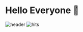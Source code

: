 # Hello Everyone 👋
![header](https://capsule-render.vercel.app/api?type=soft&color=gradient&height=360&text=Hentralized&fontSize=80&fontAlign=50&fontAlignY=50&desc=Changhun+Jeong%27s+page&descSize=30&descAlign=50&descAlignY=70)
![hits](https://hits.seeyoufarm.com/api/count/incr/badge.svg?url=https%3A%2F%2Fgithub.com%2FHentralized&edge_flat=true&title=hits)
<!--
**hentralized/hentralized** is a ✨ _special_ ✨ repository because its `README.md` (this file) appears on your GitHub profile.

Here are some ideas to get you started:



- 🔭 I’m currently working on ...
- 🌱 I’m currently learning ...
- 👯 I’m looking to collaborate on ...
- 🤔 I’m looking for help with ...
- 💬 Ask me about ...
- 📫 How to reach me: ...
- 😄 Pronouns: ...
- ⚡ Fun fact: ...
-->
